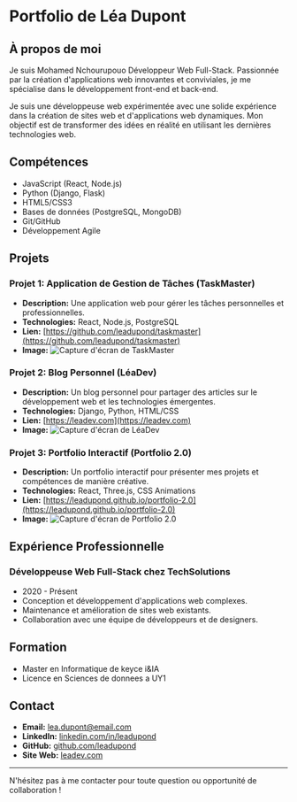 # Portfolio de Léa Dupont

## À propos de moi

Je suis Mohamed Nchourupouo Développeur Web Full-Stack. Passionnée par la création d'applications web innovantes et conviviales, je me spécialise dans le développement front-end et back-end.

Je suis une développeuse web expérimentée avec une solide expérience dans la création de sites web et d'applications web dynamiques. Mon objectif est de transformer des idées en réalité en utilisant les dernières technologies web.

## Compétences

* JavaScript (React, Node.js)
* Python (Django, Flask)
* HTML5/CSS3
* Bases de données (PostgreSQL, MongoDB)
* Git/GitHub
* Développement Agile

## Projets

### Projet 1: Application de Gestion de Tâches (TaskMaster)

* **Description:** Une application web pour gérer les tâches personnelles et professionnelles.
* **Technologies:** React, Node.js, PostgreSQL
* **Lien:** [https://github.com/leadupond/taskmaster](https://github.com/leadupond/taskmaster)
* **Image:** ![Capture d'écran de TaskMaster](lien_vers_taskmaster.jpg)

### Projet 2: Blog Personnel (LéaDev)

* **Description:** Un blog personnel pour partager des articles sur le développement web et les technologies émergentes.
* **Technologies:** Django, Python, HTML/CSS
* **Lien:** [https://leadev.com](https://leadev.com)
* **Image:** ![Capture d'écran de LéaDev](lien_vers_leadev.jpg)

### Projet 3: Portfolio Interactif (Portfolio 2.0)

* **Description:** Un portfolio interactif pour présenter mes projets et compétences de manière créative.
* **Technologies:** React, Three.js, CSS Animations
* **Lien:** [https://leadupond.github.io/portfolio-2.0](https://leadupond.github.io/portfolio-2.0)
* **Image:** ![Capture d'écran de Portfolio 2.0](lien_vers_portfolio2.0.jpg)

## Expérience Professionnelle

### Développeuse Web Full-Stack chez TechSolutions

* 2020 - Présent
* Conception et développement d'applications web complexes.
* Maintenance et amélioration de sites web existants.
* Collaboration avec une équipe de développeurs et de designers.

## Formation

* Master en Informatique de keyce i&IA
* Licence en Sciences de donnees a UY1

## Contact

* **Email:** lea.dupont@email.com
* **LinkedIn:** [linkedin.com/in/leadupond](linkedin.com/in/leadupond)
* **GitHub:** [github.com/leadupond](github.com/leadupond)
* **Site Web:** [leadev.com](leadev.com)

---

N'hésitez pas à me contacter pour toute question ou opportunité de collaboration !
